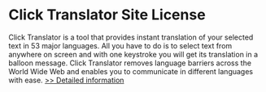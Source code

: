 # Click Translator Site License
Click Translator is a tool that provides instant translation of your selected text in 53 major languages. All you have to do is to select text from anywhere on screen and with one keystroke you will get its translation in a balloon message. Click Translator removes language barriers across the World Wide Web and enables you to communicate in different languages with ease.
[>> Detailed information](https://secure.shareit.com/shareit/product.html?productid=300062757&affiliateid=200057808)